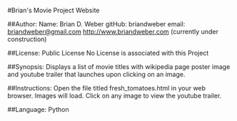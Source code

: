 #Brian's Movie Project Website

##Author:
Name: Brian D. Weber
gitHub: briandweber
email: briandweber@gmail.com
http://www.briandweber.com (currently under construction)

##License:
Public License
No License is associated with this Project

##Synopsis:
Displays a list of movie titles with wikipedia page poster image and youtube
trailer that launches upon clicking on an image.  

##Instructions:
Open the file titled fresh_tomatoes.html in your web browser.  Images will
load.  Click on any image to view the youtube trailer.

##Language:
Python
